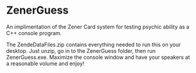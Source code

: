 # ZenerGuess
An implimentation of the Zener Card system for testing psychic ability as a C++ console program.

The ZendeDataFiles.zip contains everything needed to run this on your desktop. Just unzip, go in to the ZenerGuess folder, then run ZenerGuess.exe. Maximize the console window and have your speakers at a reasonable volume and enjoy!
